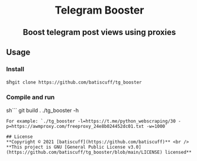 <h1 align="center">Telegram Booster</h1>
<h2 align="center">Boost telegram post views using proxies</h2>

## Usage
### Install
sh```git clone https://github.com/batiscuff/tg_booster```
### Compile and run
sh```
git build .
./tg_booster -h
```
For example: `./tg_booster -l=https://t.me/python_webscraping/30 -p=https://awmproxy.com/freeproxy_24e8b024452dc01.txt -w=1000`

## License
**Copyright © 2021 [batiscuff](https://github.com/batiscuff)** <br />
**This project is GNU [General Public License v3.0](https://github.com/batiscuff/tg_booster/blob/main/LICENSE) licensed**
